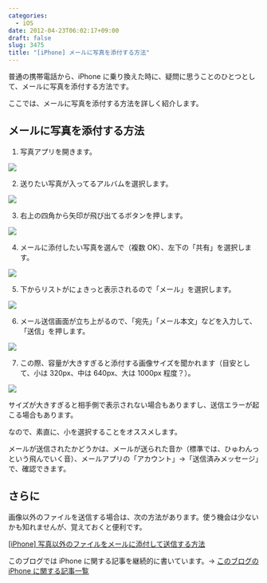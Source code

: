 ```yaml
---
categories:
  - iOS
date: 2012-04-23T06:02:17+09:00
draft: false
slug: 3475
title: "[iPhone] メールに写真を添付する方法"
---
```


普通の携帯電話から、iPhone に乗り換えた時に、疑問に思うことのひとつとして、メールに写真を添付する方法です。

ここでは、メールに写真を添付する方法を詳しく紹介します。

## メールに写真を添付する方法

1. 写真アプリを開きます。

![](/images/2012/04/3475_1.png)

2. 送りたい写真が入ってるアルバムを選択します。

![](/images/2012/04/3475_2.png)

3. 右上の四角から矢印が飛び出てるボタンを押します。

![](/images/2012/04/3475_3.png)

4. メールに添付したい写真を選んで（複数 OK）、左下の「共有」を選択します。

![](/images/2012/04/3475_4.png)

5. 下からリストがにょきっと表示されるので「メール」を選択します。

![](/images/2012/04/3475_5.png)

6. メール送信画面が立ち上がるので、「宛先」「メール本文」などを入力して、「送信」を押します。

![](/images/2012/04/3475_6.png)

7. この際、容量が大きすぎると添付する画像サイズを聞かれます（目安として、小は 320px、中は 640px、大は 1000px 程度？）。

![](/images/2012/04/3475_7.png)

サイズが大きすぎると相手側で表示されない場合もありますし、送信エラーが起こる場合もあります。

なので、素直に、小を選択することをオススメします。

メールが送信されたかどうかは、メールが送られた音か（標準では、ひゅわんっという飛んでいく音）、メールアプリの「アカウント」→「送信済みメッセージ」で、確認できます。

## さらに

画像以外のファイルを送信する場合は、次の方法があります。使う機会は少ないかも知れませんが、覚えておくと便利です。

[[iPhone] 写真以外のファイルをメールに添付して送信する方法](http://rakuishi.com/archives/2612/)

このブログでは iPhone に関する記事を継続的に書いています。→ [このブログの iPhone に関する記事一覧](http://rakuishi.com/category/iphone/)
